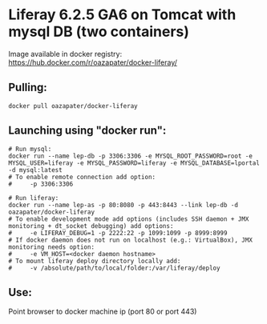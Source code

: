 Liferay 6.2.5 GA6 on Tomcat with mysql DB (two containers)
==========================================================

Image available in docker registry: https://hub.docker.com/r/oazapater/docker-liferay/

## Pulling:

```
docker pull oazapater/docker-liferay
```

## Launching using "docker run":

```
# Run mysql:
docker run --name lep-db -p 3306:3306 -e MYSQL_ROOT_PASSWORD=root -e MYSQL_USER=liferay -e MYSQL_PASSWORD=liferay -e MYSQL_DATABASE=lportal -d mysql:latest
# To enable remote connection add option:
#     -p 3306:3306

# Run liferay:
docker run --name lep-as -p 80:8080 -p 443:8443 --link lep-db -d oazapater/docker-liferay
# To enable development mode add options (includes SSH daemon + JMX monitoring + dt_socket debugging) add options:
#     -e LIFERAY_DEBUG=1 -p 2222:22 -p 1099:1099 -p 8999:8999
# If docker daemon does not run on localhost (e.g.: VirtualBox), JMX monitoring needs option: 
#     -e VM_HOST=<docker daemon hostname>
# To mount liferay deploy directory locally add: 
#     -v /absolute/path/to/local/folder:/var/liferay/deploy
```

## Use:

Point browser to docker machine ip (port 80 or port 443)
